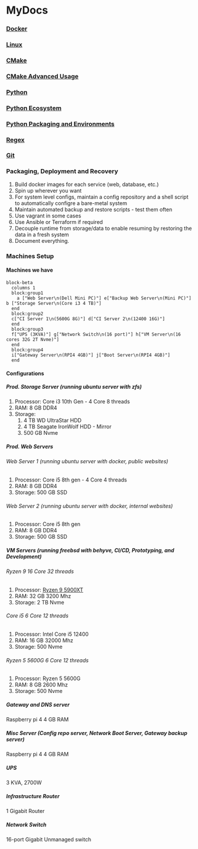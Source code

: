# MyDocs

### [Docker](/Docker.md)
### [Linux](/Linux.md)
### [CMake](/CMake.md)
### [CMake Advanced Usage](/CMake-Advanced-Usage.md)
### [Python](/Python.md)
### [Python Ecosystem](/Python-Ecosystem.md)
### [Python Packaging and Environments](/Python-Packaging-And-Environments.md)
### [Regex](/Regex.md)
### [Git](/Git.md)

### Packaging, Deployment and Recovery
1. Build docker images for each service (web, database, etc.)
2. Spin up wherever you want
3. For system level configs, maintain a config repository and a shell script to automatically configre a bare-metal system
4. Maintain automated backup and restore scripts - test them often
5. Use vagrant in some cases
6. Use Ansible or Terraform if required
7. Decouple runtime from storage/data to enable resuming by restoring the data in a fresh system
8. Document everything.

### Machines Setup
#### Machines we have
```mermaid
block-beta
  columns 1
  block:group1
    a ["Web Server\n(Dell Mini PC)"] e["Backup Web Server\n(Mini PC)"] b ["Storage Server\n(Core i3 4 TB)"]
  end
  block:group2
  c["CI Server 1\n(5600G 8G)"] d["CI Server 2\n(12400 16G)"]
  end
  block:group3
  f["UPS (3KVA)"] g["Network Switch\n(16 port)"] h["VM Server\n(16 cores 32G 2T Nvme)"]
  end
  block:group4
  i["Gateway Server\n(RPI4 4GB)"] j["Boot Server\n(RPI4 4GB)"]
  end
```
#### Configurations
##### Prod. Storage Server (running ubuntu server with zfs)
1. Processor: Core i3 10th Gen - 4 Core 8 threads
2. RAM: 8 GB DDR4
3. Storage:
    1. 4 TB WD UltraStar HDD
    2. 4 TB Seagate IronWolf HDD - Mirror
    3. 500 GB Nvme
##### Prod. Web Servers
###### Web Server 1 (running ubuntu server with docker, public websites)
1. Processor: Core i5 8th gen - 4 Core 4 threads
2. RAM: 8 GB DDR4
3. Storage: 500 GB SSD
###### Web Server 2 (running ubuntu server with docker, internal websites)
1. Processor: Core i5 8th gen
2. RAM: 8 GB DDR4
3. Storage: 500 GB SSD
##### VM Servers (running freebsd with behyve, CI/CD, Prototyping, and Development)
###### Ryzen 9 16 Core 32 threads
1. Processor: [Ryzen 9 5900XT](https://www.amd.com/en/products/processors/desktops/ryzen/5000-series/amd-ryzen-9-5900xt.html)
2. RAM: 32 GB 3200 Mhz
3. Storage: 2 TB Nvme
###### Core i5 6 Core 12 threads
1. Processor: Intel Core i5 12400
2. RAM: 16 GB 32000 Mhz
3. Storage: 500 Nvme
###### Ryzen 5 5600G 6 Core 12 threads
1. Processor: Ryzen 5 5600G
2. RAM: 8 GB 2600 Mhz
3. Storage: 500 Nvme
##### Gateway and DNS server
Raspberry pi 4 4 GB RAM
##### Misc Server (Config repo server, Network Boot Server, Gateway backup server) 
Raspberry pi 4 4 GB RAM
##### UPS
3 KVA, 2700W
##### Infrastructure Router
1 Gigabit Router
##### Network Switch
16-port Gigabit Unmanaged switch
